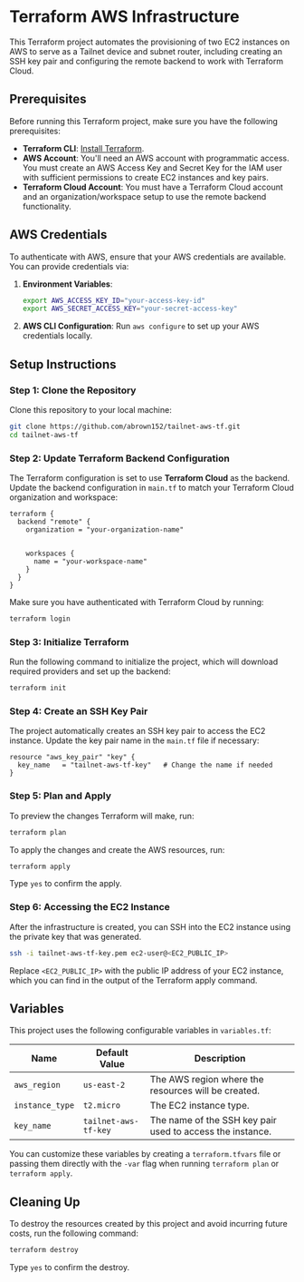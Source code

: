 # Terraform AWS Infrastructure


This Terraform project automates the provisioning of two EC2 instances on AWS to serve as a Tailnet device and subnet router, including creating an SSH key pair and configuring the remote backend to work with Terraform Cloud. 


## Prerequisites


Before running this Terraform project, make sure you have the following prerequisites:


- **Terraform CLI**: [Install Terraform](https://learn.hashicorp.com/tutorials/terraform/install-cli).
- **AWS Account**: You'll need an AWS account with programmatic access. You must create an AWS Access Key and Secret Key for the IAM user with sufficient permissions to create EC2 instances and key pairs.
- **Terraform Cloud Account**: You must have a Terraform Cloud account and an organization/workspace setup to use the remote backend functionality.
  
## AWS Credentials


To authenticate with AWS, ensure that your AWS credentials are available. You can provide credentials via:


1. **Environment Variables**:
   ```bash
   export AWS_ACCESS_KEY_ID="your-access-key-id"
   export AWS_SECRET_ACCESS_KEY="your-secret-access-key"
   
2. **AWS CLI Configuration**:
   Run `aws configure` to set up your AWS credentials locally.


## Setup Instructions


### Step 1: Clone the Repository
Clone this repository to your local machine:


```bash
git clone https://github.com/abrown152/tailnet-aws-tf.git
cd tailnet-aws-tf
```


### Step 2: Update Terraform Backend Configuration
The Terraform configuration is set to use **Terraform Cloud** as the backend. Update the backend configuration in `main.tf` to match your Terraform Cloud organization and workspace:


```hcl
terraform {
  backend "remote" {
    organization = "your-organization-name"


    workspaces {
      name = "your-workspace-name"
    }
  }
}
```


Make sure you have authenticated with Terraform Cloud by running:


```bash
terraform login
```


### Step 3: Initialize Terraform


Run the following command to initialize the project, which will download required providers and set up the backend:


```bash
terraform init
```


### Step 4: Create an SSH Key Pair


The project automatically creates an SSH key pair to access the EC2 instance. Update the key pair name in the `main.tf` file if necessary:


```hcl
resource "aws_key_pair" "key" {
  key_name   = "tailnet-aws-tf-key"   # Change the name if needed
}
```


### Step 5: Plan and Apply


To preview the changes Terraform will make, run:


```bash
terraform plan
```


To apply the changes and create the AWS resources, run:


```bash
terraform apply
```


Type `yes` to confirm the apply.


### Step 6: Accessing the EC2 Instance


After the infrastructure is created, you can SSH into the EC2 instance using the private key that was generated.


```bash
ssh -i tailnet-aws-tf-key.pem ec2-user@<EC2_PUBLIC_IP>
```


Replace `<EC2_PUBLIC_IP>` with the public IP address of your EC2 instance, which you can find in the output of the Terraform apply command.


## Variables


This project uses the following configurable variables in `variables.tf`:


| Name              | Default Value        | Description                                              |
| ----------------- | -------------------- | -------------------------------------------------------- |
| `aws_region`      | `us-east-2`           | The AWS region where the resources will be created.       |
| `instance_type`   | `t2.micro`            | The EC2 instance type.                                   |
| `key_name`        | `tailnet-aws-tf-key`  | The name of the SSH key pair used to access the instance. |


You can customize these variables by creating a `terraform.tfvars` file or passing them directly with the `-var` flag when running `terraform plan` or `terraform apply`.


## Cleaning Up


To destroy the resources created by this project and avoid incurring future costs, run the following command:


```bash
terraform destroy
```


Type `yes` to confirm the destroy.

